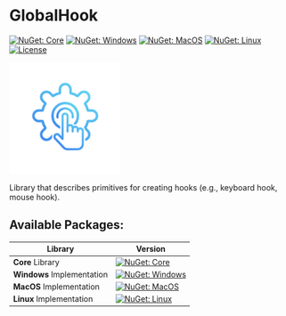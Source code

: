 # GlobalHook

 [![NuGet: Core][1]][2]
 [![NuGet: Windows][3]][4]
 [![NuGet: MacOS][5]][6]
 [![NuGet: Linux][7]][8]
 [![License][9]][10]

<img src="./media/icon.png" alt="GlobalHook Logo" width=200 height=200 />

Library that describes primitives for creating hooks (e.g., keyboard hook, mouse hook).

## Available Packages:

| Library  | Version |
| ------------- | ------------- |
| **Core** Library  | [![NuGet: Core][1]][2] |
| **Windows** Implementation  | [![NuGet: Windows][3]][4] |
| **MacOS** Implementation  | [![NuGet: MacOS][5]][6] |
| **Linux** Implementation  | [![NuGet: Linux][7]][8] |



[1]: https://img.shields.io/nuget/v/GlobalHook.svg?style=flat-square&label=GlobalHook&cacheSeconds=3600
[2]: https://www.nuget.org/packages/GlobalHook/

[3]: https://img.shields.io/nuget/v/GlobalHook.Windows.svg?style=flat-square&label=GlobalHook.Windows&cacheSeconds=3600
[4]: https://www.nuget.org/packages/GlobalHook.Windows/

[5]: https://img.shields.io/badge/GlobalHook.MacOS-W.I.P.-yellow
[6]: https://www.nuget.org/packages/GlobalHook/

[7]: https://img.shields.io/badge/GlobalHook.Linux-W.I.P.-yellow
[8]: https://www.nuget.org/packages/GlobalHook/

[9]: https://img.shields.io/github/license/Kir-Antipov/GlobalHook.svg?style=flat-square&label=License&cacheSeconds=1296000
[10]: https://raw.githubusercontent.com/Kir-Antipov/GlobalHook/master/LICENSE.md